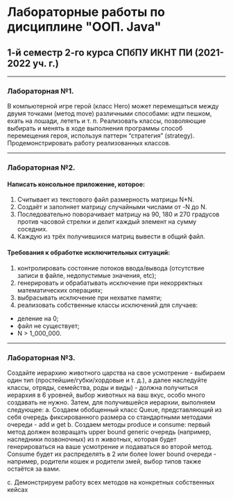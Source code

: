 # Лабораторные работы по дисциплине "ООП. Java"
## 1-й семестр 2-го курса СПбПУ ИКНТ ПИ (2021-2022 уч. г.)
---
### Лабораторная №1.
   В компьютерной игре герой (класс Hero) может перемещаться между 
двумя  точками  (метод  move)  различными  способами:  идти  пешком, 
ехать  на  лошади,  лететь  и  т. п.  Реализовать  классы,  позволяющие 
выбирать и менять в ходе выполнения программы способ перемещения 
героя,  используя  паттерн  “стратегия”  (strategy).  Продемонстрировать 
работу реализованных классов.
___
### Лабораторная №2.
#### Написать консольное приложение, которое: 
1.  Считывает из текстового файл размерность матрицы N*N. 
1.  Создаёт и заполняет матрицу случайными числами от -N до N. 
1.  Последовательно поворачивает матрицу на 90, 180 и 270 градусов 
против  часовой  стрелки  и  делит  каждый  элемент  на  сумму 
соседних. 
1.  Каждую из трёх получившихся матриц вывести в общий файл.

#### Требования к обработке исключительных ситуаций: 
1.  контролировать  состояние  потоков  ввода/вывода  (отсутствие 
записи в файле, недопустимые значения, etc); 
1.  генерировать  и  обрабатывать  исключение  при  некорректных 
математических операциях; 
1.  выбрасывать исключение при нехватке памяти; 
1.  реализовать собственные классы исключений для случаев:
  * деление на 0;
  * файл не существует;
  * N > 1_000_000.
---
### Лабораторная №3.
Создайте иерархию животного царства на свое усмотрение - выбираем 
один  тип  (простейшие/губки/хордовые  и  т. д.),  а  далее  наследуйте 
классы, отряды, семейства, роды и виды) - должна получиться иерархия 
в 6 уровней, выбор животных на ваш вкус, особо много создавать не 
нужно. Затем, для получившейся иерархии, выполняем следующее: 
a.  Создаем  обобщенный класс  Queue,  представляющий  из  себя 
очередь  фиксированного  размера  со  стандартными  методами 
очереди - add и get 
b.  Создаем  методы  produce  и  consume:  первый  метод  должен 
возвращать upper bound generic очередь (например, наследники 
позвоночных) из n  животных, которая будет генерироваться на 
ваше усмотрение и подаваться во второй метод. Consume будет их 
распределять  в  2  или  более  lower  bound  очереди  -  например, 
родители кошек и родители змей, выбор типов также остаётся за 
вами. 
 
 
c.  Демонстрируем работу всех методов на конкретных собственных 
кейсах 
